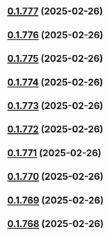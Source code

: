## [0.1.777](https://github.com/binary-braids/terraform-oracle/compare/v0.1.776...v0.1.777) (2025-02-26)



## [0.1.776](https://github.com/binary-braids/terraform-oracle/compare/v0.1.775...v0.1.776) (2025-02-26)



## [0.1.775](https://github.com/binary-braids/terraform-oracle/compare/v0.1.774...v0.1.775) (2025-02-26)



## [0.1.774](https://github.com/binary-braids/terraform-oracle/compare/v0.1.773...v0.1.774) (2025-02-26)



## [0.1.773](https://github.com/binary-braids/terraform-oracle/compare/v0.1.772...v0.1.773) (2025-02-26)



## [0.1.772](https://github.com/binary-braids/terraform-oracle/compare/v0.1.771...v0.1.772) (2025-02-26)



## [0.1.771](https://github.com/binary-braids/terraform-oracle/compare/v0.1.770...v0.1.771) (2025-02-26)



## [0.1.770](https://github.com/binary-braids/terraform-oracle/compare/v0.1.769...v0.1.770) (2025-02-26)



## [0.1.769](https://github.com/binary-braids/terraform-oracle/compare/v0.1.768...v0.1.769) (2025-02-26)



## [0.1.768](https://github.com/binary-braids/terraform-oracle/compare/v0.1.767...v0.1.768) (2025-02-26)



